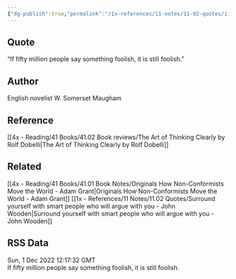 ```yaml
---
{"dg-publish":true,"permalink":"/1x-references/11-notes/11-02-quotes/if-fifty-million-people-say-something-foolish-it-is-still-foolish-somerset-maugham/","title":"If fifty million people say something foolish it is still foolish - Somerset Maugham","created":"2024-02-14T20:18:42.830+03:00","updated":"2024-02-14T20:18:42.830+03:00"}
---
```



## Quote
“If fifty million people say something foolish, it is still foolish.”

## Author
English novelist W. Somerset Maugham

## Reference
[[4x - Reading/41 Books/41.02 Book reviews/The Art of Thinking Clearly by Rolf Dobelli\|The Art of Thinking Clearly by Rolf Dobelli]]

## Related
[[4x - Reading/41 Books/41.01 Book Notes/Originals How Non-Conformists Move the World - Adam Grant\|Originals How Non-Conformists Move the World - Adam Grant]]
[[1x - References/11 Notes/11.02 Quotes/Surround yourself with smart people who will argue with you - John Wooden\|Surround yourself with smart people who will argue with you - John Wooden]]

## RSS Data
<div class='date'>Sun, 1 Dec 2022 12:17:32 GMT</div>
<div class='description'>If fifty million people say something foolish, it is still foolish.</div>